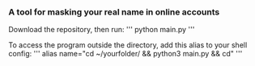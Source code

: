 ### A tool for masking your real name in online accounts

Download the repository, then run:
'''
python main.py
'''

To access the program outside the directory, add this alias to your shell config:
'''
alias name="cd ~/yourfolder/ && python3 main.py && cd"
'''
